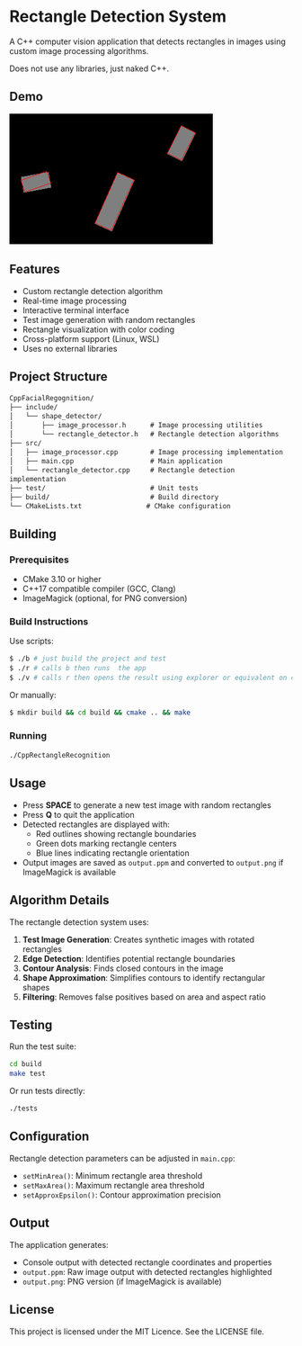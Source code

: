 # Rectangle Detection System

A C++ computer vision application that detects rectangles in images using custom image processing algorithms.

Does not use any libraries, just naked C++.

## Demo

![Demo](resources/Demo.png)

## Features

- Custom rectangle detection algorithm
- Real-time image processing
- Interactive terminal interface
- Test image generation with random rectangles
- Rectangle visualization with color coding
- Cross-platform support (Linux, WSL)
- Uses no external libraries

## Project Structure

```
CppFacialRegognition/
├── include/
│   └── shape_detector/
│       ├── image_processor.h      # Image processing utilities
│       └── rectangle_detector.h   # Rectangle detection algorithms
├── src/
│   ├── image_processor.cpp        # Image processing implementation
│   ├── main.cpp                   # Main application
│   └── rectangle_detector.cpp     # Rectangle detection implementation
├── test/                          # Unit tests
├── build/                         # Build directory
└── CMakeLists.txt                # CMake configuration
```

## Building

### Prerequisites

- CMake 3.10 or higher
- C++17 compatible compiler (GCC, Clang)
- ImageMagick (optional, for PNG conversion)

### Build Instructions

Use scripts:

```bash
$ ./b # just build the project and test
$ ./r # calls b then runs  the app
$ ./v # calls r then opens the result using explorer or equivalent on current platform
```

Or manually:

```bash
$ mkdir build && cd build && cmake .. && make
```

### Running

```bash
./CppRectangleRecognition
```

## Usage

- Press **SPACE** to generate a new test image with random rectangles
- Press **Q** to quit the application
- Detected rectangles are displayed with:
  - Red outlines showing rectangle boundaries
  - Green dots marking rectangle centers
  - Blue lines indicating rectangle orientation
- Output images are saved as `output.ppm` and converted to `output.png` if ImageMagick is available

## Algorithm Details

The rectangle detection system uses:

1. **Test Image Generation**: Creates synthetic images with rotated rectangles
2. **Edge Detection**: Identifies potential rectangle boundaries
3. **Contour Analysis**: Finds closed contours in the image
4. **Shape Approximation**: Simplifies contours to identify rectangular shapes
5. **Filtering**: Removes false positives based on area and aspect ratio

## Testing

Run the test suite:

```bash
cd build
make test
```

Or run tests directly:

```bash
./tests
```

## Configuration

Rectangle detection parameters can be adjusted in `main.cpp`:

- `setMinArea()`: Minimum rectangle area threshold
- `setMaxArea()`: Maximum rectangle area threshold  
- `setApproxEpsilon()`: Contour approximation precision

## Output

The application generates:
- Console output with detected rectangle coordinates and properties
- `output.ppm`: Raw image output with detected rectangles highlighted
- `output.png`: PNG version (if ImageMagick is available)

## License

This project is licensed under the MIT Licence. See the LICENSE file.
